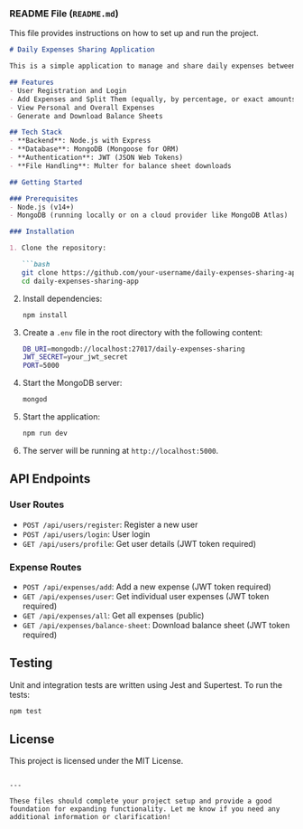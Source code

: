 ### **README File (`README.md`)**
This file provides instructions on how to set up and run the project. 

```md
# Daily Expenses Sharing Application

This is a simple application to manage and share daily expenses between multiple users. Users can add expenses, split them among participants, and generate balance sheets.

## Features
- User Registration and Login
- Add Expenses and Split Them (equally, by percentage, or exact amounts)
- View Personal and Overall Expenses
- Generate and Download Balance Sheets

## Tech Stack
- **Backend**: Node.js with Express
- **Database**: MongoDB (Mongoose for ORM)
- **Authentication**: JWT (JSON Web Tokens)
- **File Handling**: Multer for balance sheet downloads

## Getting Started

### Prerequisites
- Node.js (v14+)
- MongoDB (running locally or on a cloud provider like MongoDB Atlas)

### Installation

1. Clone the repository:

   ```bash
   git clone https://github.com/your-username/daily-expenses-sharing-app.git
   cd daily-expenses-sharing-app
   ```

2. Install dependencies:

   ```bash
   npm install
   ```

3. Create a `.env` file in the root directory with the following content:

   ```bash
   DB_URI=mongodb://localhost:27017/daily-expenses-sharing
   JWT_SECRET=your_jwt_secret
   PORT=5000
   ```

4. Start the MongoDB server:

   ```bash
   mongod
   ```

5. Start the application:

   ```bash
   npm run dev
   ```

6. The server will be running at `http://localhost:5000`.

## API Endpoints

### User Routes
- `POST /api/users/register`: Register a new user
- `POST /api/users/login`: User login
- `GET /api/users/profile`: Get user details (JWT token required)

### Expense Routes
- `POST /api/expenses/add`: Add a new expense (JWT token required)
- `GET /api/expenses/user`: Get individual user expenses (JWT token required)
- `GET /api/expenses/all`: Get all expenses (public)
- `GET /api/expenses/balance-sheet`: Download balance sheet (JWT token required)

## Testing

Unit and integration tests are written using Jest and Supertest. To run the tests:

```bash
npm test
```

## License

This project is licensed under the MIT License.
```

---

These files should complete your project setup and provide a good foundation for expanding functionality. Let me know if you need any additional information or clarification!